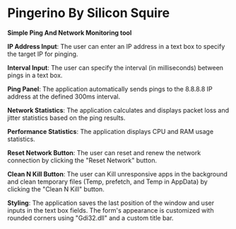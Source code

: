 # Pingerino By Silicon Squire
**Simple Ping And Network Monitoring tool**


**IP Address Input**: The user can enter an IP address in a text box to specify the target IP for pinging.

**Interval Input**: The user can specify the interval (in milliseconds) between pings in a text box.

**Ping Panel**: The application automatically sends pings to the 8.8.8.8 IP address at the defined 300ms interval.

**Network Statistics**: The application calculates and displays packet loss and jitter statistics based on the ping results.

**Performance Statistics**: The application displays CPU and RAM usage statistics.

**Reset Network Button**: The user can reset and renew the network connection by clicking the "Reset Network" button.

**Clean N Kill Button**: The user can Kill unresponsive apps in the background and clean temporary files (Temp, prefetch, and Temp in AppData) by clicking the "Clean N Kill" button.

**Styling**: The application saves the last position of the window and user inputs in the text box fields. The form's appearance is customized with rounded corners using "Gdi32.dll" and a custom title bar.

